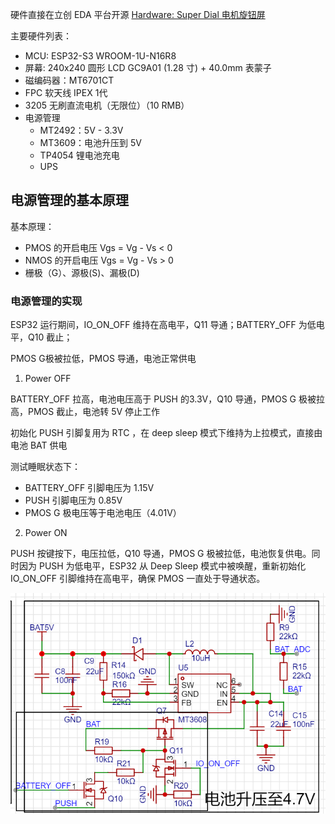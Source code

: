 
硬件直接在立创 EDA 平台开源 [Hardware: Super Dial 电机旋钮屏](https://oshwhub.com/45coll/a2fff3c71f5d4de2b899c64b152d3da5)

主要硬件列表：
- MCU: ESP32-S3 WROOM-1U-N16R8
- 屏幕: 240x240 圆形 LCD GC9A01 (1.28 寸) + 40.0mm 表蒙子 
- 磁编码器：MT6701CT
- FPC 软天线 IPEX 1代
- 3205 无刷直流电机（无限位）（10 RMB）
- 电源管理
  - MT2492：5V - 3.3V
  - MT3609：电池升压到 5V
  - TP4054 锂电池充电
  - UPS

## 电源管理的基本原理

基本原理：

- PMOS 的开启电压 Vgs = Vg - Vs < 0
- NMOS 的开启电压 Vgs = Vg - Vs > 0
- 栅极（G）、源极(S)、漏极(D)

### 电源管理的实现

ESP32 运行期间，IO_ON_OFF 维持在高电平，Q11 导通；BATTERY_OFF 为低电平，Q10 截止；

PMOS G极被拉低，PMOS 导通，电池正常供电

1. Power OFF

BATTERY_OFF 拉高，电池电压高于 PUSH 的3.3V，Q10 导通，PMOS G 极被拉高，PMOS 截止，电池转 5V 停止工作

初始化 PUSH 引脚复用为 RTC ，在 deep sleep 模式下维持为上拉模式，直接由电池 BAT 供电

测试睡眠状态下：
- BATTERY_OFF 引脚电压为 1.15V 
- PUSH 引脚电压为 0.85V
- PMOS G 极电压等于电池电压（4.01V）

2. Power ON

PUSH 按键按下，电压拉低，Q10 导通，PMOS G 极被拉低，电池恢复供电。同时因为 PUSH 为低电平，ESP32 从 Deep Sleep 模式中被唤醒，重新初始化 IO_ON_OFF 引脚维持在高电平，确保 PMOS 一直处于导通状态。

![power sch](../docs/power_sch.png)